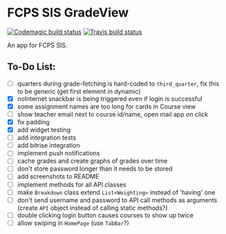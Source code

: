 # FCPS SIS GradeView
[![Codemagic build status](https://api.codemagic.io/apps/5c699bc024cab100120d2931/5c699bc024cab100120d2930/status_badge.svg)](https://codemagic.io/apps/5c699bc024cab100120d2931/5c699bc024cab100120d2930/latest_build) [![Travis build status](https://travis-ci.org/sumanthratna/grade-view.svg?branch=master)](https://travis-ci.org/sumanthratna/grade-view.svg?branch=master)

An app for FCPS SIS.

## To-Do List:
 - [ ] quarters during grade-fetching is hard-coded to `third_quarter`, fix this to be generic (get first element in dynamic)
 - [x] noInternet snackbar is being triggered even if login is successful
 - [x] some assignment names are too long for cards in Course view
 - [ ] show teacher email next to course id/name, open mail app on click
 - [x] fix padding
 - [x] add widget testing
 - [ ] add integration tests
 - [ ] add bitrise integration
 - [ ] implement push notifications
 - [ ] cache grades and create graphs of grades over time
 - [ ] don't store password longer than it needs to be stored
 - [ ] add screenshots to README
 - [ ] implement methods for all API classes
 - [ ] make `Breakdown` class extend `List<Weighting>` instead of 'having' one
 - [ ] don't send username and password to API call methods as arguments (create `API` object instead of calling static methods?)
 - [ ] double clicking login button causes courses to show up twice
 - [ ] allow swiping in `HomePage` (use `TabBar`?)
